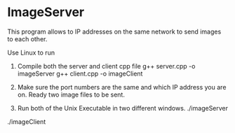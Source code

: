 # ImageServer
This program allows to IP addresses on the same network to send images to each other. 

Use Linux to run

1. Compile both the server and client cpp file
g++ server.cpp -o imageServer
g++ client.cpp -o imageClient

2. Make sure the port numbers are the same and which IP address you are on.
Ready two image files to be sent.

3. Run both of the Unix Executable in two different windows.
./imageServer <port num> <file name1> <file name2>

./imageClient <IP address> <port num> <image num> <to save filename>
